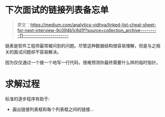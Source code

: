 # 下次面试的链接列表备忘单

> 原文：<https://medium.com/analytics-vidhya/linked-list-cheat-sheet-for-next-interview-9c094b1c6d1f?source=collection_archive---------11----------------------->

链表是软件工程师最常被问到的问题。尽管这种数据结构很容易理解，但是与之相关的面试问题却不容易解决。

因为仅仅通过一个接一个地写一行代码，很难预测你最终需要什么样的临时指针。

# 求解过程

标准的逐步程序有助于:

*   画出链接列表框和每个列表框之间的链接…